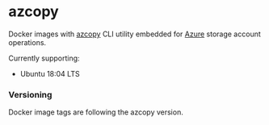 # azcopy
Docker images with [azcopy](https://docs.microsoft.com/en-us/azure/storage/common/storage-use-azcopy-v10) CLI utility embedded for [Azure](https://azure.microsoft.com/en-us/) storage account operations.

Currently supporting:
- Ubuntu 18:04 LTS

### Versioning
Docker image tags are following the azcopy version.
